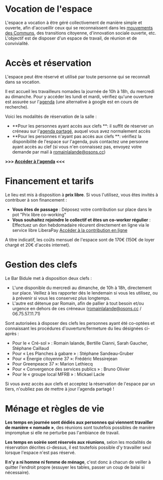 # Vocation de l'espace
L'espace a vocation à être géré collectivement de manière simple et ouverte, afin d'accueillir ceux qui se reconnaissent dans les [mouvements des Communs](http://communs.org/), des transitions citoyenne, d'innovation sociale ouverte, etc. L'objectif est de disposer d'un espace de travail, de réunion et de convivialité.

# Accès et réservation 
L'espace peut être réservé et utilisé par toute personne qui se reconnaît dans sa vocation.

Il est accueil les travailleurs nomades la journée de 10h à 18h, du mercredi au dimanche. Pour y accéder les lundi et mardi, vérifiez qu'une ouverture est assurée sur l'[agenda](http://osons.cc/lelieucommun/agenda/) (une alternative à google est en cours de recherche).

Voici les modalités de réservation de la salle : 
 - **Pour les personnes ayant accès aux clefs **: il suffit de réserver un créneau sur l'[agenda partagé](http://osons.cc/lelieucommun/agenda/), auquel vous avez normalement accès
 - **Pour les personnes n'ayant pas accès aux clefs **: vérifiez la disponibilité de l'espace sur l'agenda, puis contactez une personne ayant accès au clef (si vous n'en connaissez pas, envoyez votre demande par mail à romainlalande@osons.cc)

**>>> [Accéder à l'agenda](http://osons.cc/lelieucommun/agenda/) <<<**

# Financement et tarifs
Le lieu est mis à disposition à **prix libre**. Si vous l'utilisez, vous êtes invités à contribuer à son financement : 
 - **Vous êtes de passage** : Déposez votre contribution sur place dans le pot "Prix libre co-working" 
 - **Vous souhaitez rejoindre le collectif et êtes un co-worker régulier** : Effectuez un don hebdomadaire récurent directement en ligne via le service libre LiberaPay [Accéder à la contribution en ligne](https://liberapay.com/Le_Lieu_Commun/)

 
A titre indicatif, les coûts mensuel de l'espace sont de 170€ (150€ de loyer chargé et 20€ d'accès internet).


# Gestion des clefs

Le Bar Bidule met à disposition deux clefs : 
 - L'une disponible du mercredi au dimanche, de 10h à 18h, directement sur place. Veillez à les rapporter dés le lendemain si vous les utilisez, ou à prévenir si vous les conservez plus longtemps.
 - L'autre est détenue par Romain, afin de pallier à tout besoin et/ou urgence en dehors de ces créneaux (romainlalande@osons.cc / 06.75.57.11.71)

Sont autorisées à disposer des clefs les personnes ayant été co-optées et connaissant les procédures d'ouverture/fermeture du lieu désignées ci-après : 
 - Pour le « Cré-sol » : Romain lalande, Bertille Cianni, Sarah Gaucher, Stéphane Caillaud
 - Pour « Les Planches à gabare » : Stéphane Sandeau-Gruber
 - Pour « Énergie citoyenne 37 »: Frédéric Messirejean
 - Pour Greenpeace 37 »: Marion Lethiecq
 - Pour « Convergence des services publics » : Bruno Olivier
 - Pour le « groupe local MFRB » : Mickael Lacle
 
Si vous avez accès aux clefs et acceptez la réservation de l'espace par un tiers, n'oubliez pas de mettre à jour l'agenda partagé ! 

# Ménage et règles de vie

**Les temps en journée sont dédiés aux personnes qui viennent travailler de manière « nomade »**, des réunions sont toutefois possibles de manière impromptue si elle ne perturbe pas l'ambiance de travail.

**Les temps en soirée sont réservés aux réunions**, selon les modalités de réservation décrites ci-dessus, il est toutefois possible d'y travailler seul lorsque l'espace n'est pas réservé.

**Il n'y a ni homme ni femme de ménage**, c'est donc à chacun de veiller à quitter l'endroit propre (essuyer les tables, passer un coup de balai si nécessaire).

